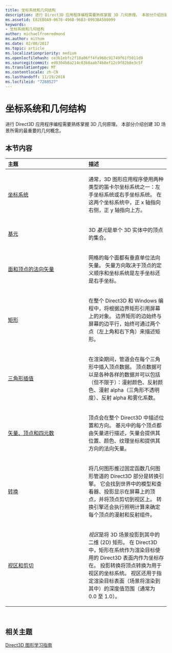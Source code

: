 ```yaml
---
title: 坐标系统和几何结构
description: 进行 Direct3D 应用程序编程需要熟练掌握 3D 几何原理。 本部分介绍创建 3D 场景所需的最重要的几何概念。
ms.assetid: E82EB0A9-0678-496B-96B3-8993BA580099
keywords:
- 坐标系统和几何结构
author: michaelfromredmond
ms.author: mithom
ms.date: 02/08/2017
ms.topic: article
ms.localizationpriority: medium
ms.openlocfilehash: ce3b1ebfc2f18a06ff4fa960c91749f61f5011d9
ms.sourcegitcommit: ed0304b8a214c03b8aab74b8ef12c9f82b8e3c5f
ms.translationtype: MT
ms.contentlocale: zh-CN
ms.lasthandoff: 11/19/2018
ms.locfileid: "7288527"
---
```

# <a name="coordinate-systems-and-geometry"></a>坐标系统和几何结构


进行 Direct3D 应用程序编程需要熟练掌握 3D 几何原理。 本部分介绍创建 3D 场景所需的最重要的几何概念。

## <a name="span-idin-this-sectionspanin-this-section"></a><span id="in-this-section"></span>本节内容


<table>
<colgroup>
<col width="50%" />
<col width="50%" />
</colgroup>
<thead>
<tr class="header">
<th align="left">主题</th>
<th align="left">描述</th>
</tr>
</thead>
<tbody>
<tr class="odd">
<td align="left"><p><a href="coordinate-systems.md">坐标系统</a></p></td>
<td align="left"><p>通常，3D 图形应用程序使用两种类型的笛卡尔坐标系统之一：左手坐标系统或右手坐标系统。 在这两个坐标系统中，正 x 轴指向右侧，正 y 轴指向上方。</p></td>
</tr>
<tr class="even">
<td align="left"><p><a href="primitives.md">基元</a></p></td>
<td align="left"><p>3D <em>基元</em>是单个 3D 实体中的顶点的集合。</p></td>
</tr>
<tr class="odd">
<td align="left"><p><a href="face-and-vertex-normal-vectors.md">面和顶点的法向矢量</a></p></td>
<td align="left"><p>网格的每个面都有垂直单位法向矢量。 矢量方向取决于顶点的定义顺序和坐标系统是左手坐标还是右手坐标。</p></td>
</tr>
<tr class="even">
<td align="left"><p><a href="rectangles.md">矩形</a></p></td>
<td align="left"><p>在整个 Direct3D 和 Windows 编程中，将根据边界矩形引用屏幕上的对象。 边界矩形的边始终与屏幕的边平行，始终可通过两个点（左上角和右下角）来描述矩形。</p></td>
</tr>
<tr class="odd">
<td align="left"><p><a href="triangle-interpolation.md">三角形插值</a></p></td>
<td align="left"><p>在渲染期间，管道会在每个三角形中插入顶点数据。 顶点数据可以是各种各样的数据并可以包括（但不限于）：漫射颜色、反射颜色、漫射 alpha（三角形不透明度）、反射 alpha 和雾化系数。</p></td>
</tr>
<tr class="even">
<td align="left"><p><a href="vectors--vertices--and-quaternions.md">矢量、顶点和四元数</a></p></td>
<td align="left"><p>顶点会在整个 Direct3D 中描述位置和方向。 基元中的每个顶点都由矢量进行描述，矢量会提供其位置、颜色、纹理坐标和提供其方向的法向矢量。</p></td>
</tr>
<tr class="odd">
<td align="left"><p><a href="transforms.md">转换</a></p></td>
<td align="left"><p>将几何图形推过固定函数几何图形管道的 Direct3D 部分是转换引擎。 它会找到世界中的模型和查看器、投影显示在屏幕上的顶点，并将顶点剪切到视区上。 转换引擎还会执行照明计算来确定每个顶点的漫射和反射组件。</p></td>
</tr>
<tr class="even">
<td align="left"><p><a href="viewports-and-clipping.md">视区和剪切</a></p></td>
<td align="left"><p><em>视区</em>是将 3D 场景投影到其中的二维 (2D) 矩形。 在 Direct3D 中，矩形在系统作为渲染目标使用的 Direct3D 表面内作为坐标存在。 投影转换将顶点转换为用于视区的坐标系统。 视区还用于指定渲染目标表面（场景将渲染到其中）的深度值范围（通常为 0.0 至 1.0）。</p></td>
</tr>
</tbody>
</table>

 

## <a name="span-idrelated-topicsspanrelated-topics"></a><span id="related-topics"></span>相关主题


[Direct3D 图形学习指南](index.md)

 

 




